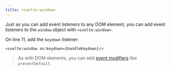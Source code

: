 ```yaml
---
title: <svelte:window>
---
```


Just as you can add event listeners to any DOM element, you can add event listeners to the `window` object with `<svelte:window>`.

On line 11, add the `keydown` listener:

```svelte
<svelte:window on:keydown={handleKeydown}/>
```

> As with DOM elements, you can add [event modifiers](tutorial/event-modifiers) like `preventDefault`.
